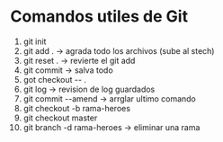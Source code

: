 # Comandos utiles de Git

1. git init
2. git add .    -> agrada todo los archivos (sube al stech)
3. git reset .   -> revierte el git add
4. git commit     -> salva todo
5. got checkout -- .
6. git log     -> revision de log guardados
7. git commit --amend    -> arrglar ultimo comando
8. git checkout -b rama-heroes
9. git checkout master
10. git branch -d rama-heroes    -> eliminar una rama